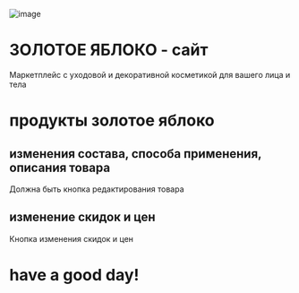 ![image](https://github.com/user-attachments/assets/a2c78349-e150-4539-8d8a-862ea301479b)
# ЗОЛОТОЕ ЯБЛОКО - сайт

Маркетплейс с уходовой и декоративной косметикой для вашего лица и тела


# продукты золотое яблоко 
## изменения состава, способа применения, описания товара
Должна быть кнопка редактирования товара
## изменение скидок и цен
Кнопка изменения скидок и цен


# have a good day!
